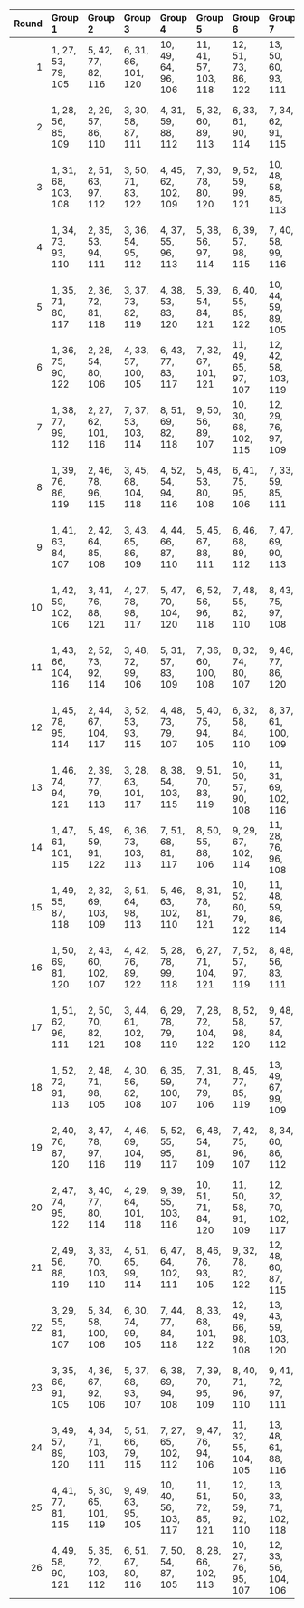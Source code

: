 |   Round | Group 1             | Group 2             | Group 3             | Group 4              | Group 5              | Group 6              | Group 7              | Group 8              | Group 9              | Group 10             | Group 11             | Group 12             | Group 13             | Group 14             | Group 15             | Group 16            | Group 17            | Group 18            | Group 19       | Group 20        | Group 21        | Group 22        | Group 23        | Group 24        | Group 25        | Group 26        |
|--------:|:--------------------|:--------------------|:--------------------|:---------------------|:---------------------|:---------------------|:---------------------|:---------------------|:---------------------|:---------------------|:---------------------|:---------------------|:---------------------|:---------------------|:---------------------|:--------------------|:--------------------|:--------------------|:---------------|:----------------|:----------------|:----------------|:----------------|:----------------|:----------------|:----------------|
|       1 | 1, 27, 53, 79, 105  | 5, 42, 77, 82, 116  | 6, 31, 66, 101, 120 | 10, 49, 64, 96, 106  | 11, 41, 57, 103, 118 | 12, 51, 73, 86, 122  | 13, 50, 60, 93, 111  | 14, 34, 72, 102, 119 | 16, 33, 76, 80, 113  | 17, 40, 78, 90, 109  | 18, 39, 62, 104, 112 | 19, 52, 69, 88, 110  | 21, 35, 75, 89, 121  | 22, 44, 71, 99, 107  | 23, 29, 61, 92, 117  | 24, 43, 55, 94, 114 | 25, 36, 70, 85, 115 | 26, 46, 65, 87, 108 | 2, 30, 59, 83  | 3, 32, 56, 100  | 4, 28, 74, 97   | 7, 38, 63, 98   | 8, 47, 67, 84   | 9, 45, 54, 91   | 15, 37, 58, 81  | 20, 48, 68, 95  |
|       2 | 1, 28, 56, 85, 109  | 2, 29, 57, 86, 110  | 3, 30, 58, 87, 111  | 4, 31, 59, 88, 112   | 5, 32, 60, 89, 113   | 6, 33, 61, 90, 114   | 7, 34, 62, 91, 115   | 8, 35, 63, 92, 116   | 9, 36, 64, 93, 117   | 10, 37, 65, 94, 118  | 11, 38, 66, 95, 119  | 12, 39, 67, 96, 120  | 13, 40, 68, 97, 121  | 14, 41, 69, 98, 122  | 18, 45, 73, 81, 105  | 19, 46, 53, 82, 106 | 20, 47, 54, 83, 107 | 21, 27, 55, 84, 108 | 15, 42, 70, 99 | 16, 43, 71, 79  | 17, 44, 72, 80  | 22, 48, 74, 100 | 23, 49, 75, 101 | 24, 50, 76, 102 | 25, 51, 77, 103 | 26, 52, 78, 104 |
|       3 | 1, 31, 68, 103, 108 | 2, 51, 63, 97, 112  | 3, 50, 71, 83, 122  | 4, 45, 62, 102, 109  | 7, 30, 78, 80, 120   | 9, 52, 59, 99, 121   | 10, 48, 58, 85, 113  | 11, 46, 75, 79, 111  | 12, 38, 64, 90, 116  | 14, 43, 67, 100, 115 | 15, 39, 74, 87, 114  | 16, 32, 77, 93, 106  | 17, 42, 56, 101, 110 | 21, 49, 54, 86, 117  | 22, 34, 61, 89, 118  | 23, 40, 72, 82, 107 | 25, 47, 60, 96, 105 | 26, 36, 55, 98, 119 | 5, 27, 69, 92  | 6, 44, 76, 91   | 8, 29, 73, 104  | 13, 41, 70, 94  | 18, 28, 53, 88  | 19, 37, 57, 95  | 20, 35, 65, 81  | 24, 33, 66, 84  |
|       4 | 1, 34, 73, 93, 110  | 2, 35, 53, 94, 111  | 3, 36, 54, 95, 112  | 4, 37, 55, 96, 113   | 5, 38, 56, 97, 114   | 6, 39, 57, 98, 115   | 7, 40, 58, 99, 116   | 8, 41, 59, 79, 117   | 9, 42, 60, 80, 118   | 10, 43, 61, 81, 119  | 11, 44, 62, 82, 120  | 12, 45, 63, 83, 121  | 13, 46, 64, 84, 122  | 17, 29, 68, 88, 105  | 18, 30, 69, 89, 106  | 19, 31, 70, 90, 107 | 20, 32, 71, 91, 108 | 21, 33, 72, 92, 109 | 14, 47, 65, 85 | 15, 27, 66, 86  | 16, 28, 67, 87  | 22, 50, 78, 101 | 23, 51, 74, 102 | 24, 52, 75, 103 | 25, 48, 76, 104 | 26, 49, 77, 100 |
|       5 | 1, 35, 71, 80, 117  | 2, 36, 72, 81, 118  | 3, 37, 73, 82, 119  | 4, 38, 53, 83, 120   | 5, 39, 54, 84, 121   | 6, 40, 55, 85, 122   | 10, 44, 59, 89, 105  | 11, 45, 60, 90, 106  | 12, 46, 61, 91, 107  | 13, 47, 62, 92, 108  | 14, 27, 63, 93, 109  | 15, 28, 64, 94, 110  | 16, 29, 65, 95, 111  | 17, 30, 66, 96, 112  | 18, 31, 67, 97, 113  | 19, 32, 68, 98, 114 | 20, 33, 69, 99, 115 | 21, 34, 70, 79, 116 | 7, 41, 56, 86  | 8, 42, 57, 87   | 9, 43, 58, 88   | 22, 51, 75, 104 | 23, 52, 76, 100 | 24, 48, 77, 101 | 25, 49, 78, 102 | 26, 50, 74, 103 |
|       6 | 1, 36, 75, 90, 122  | 2, 28, 54, 80, 106  | 4, 33, 57, 100, 105 | 6, 43, 77, 83, 117   | 7, 32, 67, 101, 121  | 11, 49, 65, 97, 107  | 12, 42, 58, 103, 119 | 14, 50, 61, 94, 112  | 15, 35, 73, 102, 120 | 17, 34, 76, 81, 114  | 18, 41, 78, 91, 110  | 19, 40, 63, 104, 113 | 20, 52, 70, 89, 111  | 22, 45, 72, 79, 108  | 23, 30, 62, 93, 118  | 24, 44, 56, 95, 115 | 25, 37, 71, 86, 116 | 26, 47, 66, 88, 109 | 3, 31, 60, 84  | 5, 29, 74, 98   | 8, 39, 64, 99   | 9, 27, 68, 85   | 10, 46, 55, 92  | 13, 51, 53, 87  | 16, 38, 59, 82  | 21, 48, 69, 96  |
|       7 | 1, 38, 77, 99, 112  | 2, 27, 62, 101, 116 | 7, 37, 53, 103, 114 | 8, 51, 69, 82, 118   | 9, 50, 56, 89, 107   | 10, 30, 68, 102, 115 | 12, 29, 76, 97, 109  | 13, 36, 78, 86, 105  | 14, 35, 58, 104, 108 | 15, 52, 65, 84, 106  | 16, 48, 64, 91, 119  | 17, 31, 75, 85, 117  | 18, 44, 70, 96, 122  | 20, 28, 73, 100, 121 | 21, 45, 74, 93, 120  | 23, 46, 57, 88, 113 | 24, 39, 72, 90, 110 | 25, 32, 66, 81, 111 | 3, 34, 59, 94  | 4, 43, 63, 80   | 5, 41, 71, 87   | 6, 49, 60, 92   | 11, 33, 54, 98  | 19, 47, 55, 79  | 22, 40, 67, 95  | 26, 42, 61, 83  |
|       8 | 1, 39, 76, 86, 119  | 2, 46, 78, 96, 115  | 3, 45, 68, 104, 118 | 4, 52, 54, 94, 116   | 5, 48, 53, 80, 108   | 6, 41, 75, 95, 106   | 7, 33, 59, 85, 111   | 9, 38, 62, 100, 110  | 10, 34, 74, 82, 109  | 11, 27, 77, 88, 122  | 12, 37, 72, 101, 105 | 16, 49, 70, 81, 112  | 18, 51, 58, 92, 107  | 19, 50, 66, 99, 117  | 22, 29, 56, 84, 113  | 24, 28, 61, 79, 120 | 25, 42, 55, 91, 121 | 26, 31, 71, 93, 114 | 8, 36, 65, 89  | 13, 44, 69, 83  | 14, 32, 73, 90  | 15, 30, 60, 97  | 17, 47, 63, 103 | 20, 40, 57, 102 | 21, 43, 64, 87  | 23, 35, 67, 98  |
|       9 | 1, 41, 63, 84, 107  | 2, 42, 64, 85, 108  | 3, 43, 65, 86, 109  | 4, 44, 66, 87, 110   | 5, 45, 67, 88, 111   | 6, 46, 68, 89, 112   | 7, 47, 69, 90, 113   | 8, 27, 70, 91, 114   | 9, 28, 71, 92, 115   | 10, 29, 72, 93, 116  | 11, 30, 73, 94, 117  | 12, 31, 53, 95, 118  | 13, 32, 54, 96, 119  | 14, 33, 55, 97, 120  | 15, 34, 56, 98, 121  | 16, 35, 57, 99, 122 | 20, 39, 61, 82, 105 | 21, 40, 62, 83, 106 | 17, 36, 58, 79 | 18, 37, 59, 80  | 19, 38, 60, 81  | 22, 52, 77, 102 | 23, 48, 78, 103 | 24, 49, 74, 104 | 25, 50, 75, 100 | 26, 51, 76, 101 |
|      10 | 1, 42, 59, 102, 106 | 3, 41, 76, 88, 121  | 4, 27, 78, 98, 117  | 5, 47, 70, 104, 120  | 6, 52, 56, 96, 118   | 7, 48, 55, 82, 110   | 8, 43, 75, 97, 108   | 9, 35, 61, 87, 113   | 11, 40, 64, 100, 112 | 12, 36, 74, 84, 111  | 14, 39, 53, 101, 107 | 18, 49, 72, 83, 114  | 19, 28, 65, 103, 105 | 20, 51, 60, 94, 109  | 21, 50, 68, 80, 119  | 22, 31, 58, 86, 115 | 24, 30, 63, 81, 122 | 26, 33, 73, 95, 116 | 2, 45, 66, 89  | 10, 38, 67, 91  | 13, 29, 77, 90  | 15, 46, 71, 85  | 16, 34, 54, 92  | 17, 32, 62, 99  | 23, 37, 69, 79  | 25, 44, 57, 93  |
|      11 | 1, 43, 66, 104, 116 | 2, 52, 73, 92, 114  | 3, 48, 72, 99, 106  | 5, 31, 57, 83, 109   | 7, 36, 60, 100, 108  | 8, 32, 74, 80, 107   | 9, 46, 77, 86, 120   | 14, 49, 68, 79, 110  | 15, 45, 61, 103, 122 | 16, 51, 56, 90, 105  | 17, 50, 64, 97, 115  | 20, 37, 76, 84, 117  | 21, 44, 78, 94, 113  | 22, 27, 54, 82, 111  | 23, 33, 65, 96, 121  | 24, 47, 59, 98, 118 | 25, 40, 53, 89, 119 | 26, 29, 69, 91, 112 | 4, 39, 75, 93  | 6, 34, 63, 87   | 10, 35, 70, 101 | 11, 42, 67, 81  | 12, 30, 71, 88  | 13, 28, 58, 95  | 18, 38, 55, 102 | 19, 41, 62, 85  |
|      12 | 1, 45, 78, 95, 114  | 2, 44, 67, 104, 117 | 3, 52, 53, 93, 115  | 4, 48, 73, 79, 107   | 5, 40, 75, 94, 105   | 6, 32, 58, 84, 110   | 8, 37, 61, 100, 109  | 9, 33, 74, 81, 108   | 10, 47, 77, 87, 121  | 15, 49, 69, 80, 111  | 17, 51, 57, 91, 106  | 18, 50, 65, 98, 116  | 21, 38, 76, 85, 118  | 22, 28, 55, 83, 112  | 23, 34, 66, 97, 122  | 24, 27, 60, 99, 119 | 25, 41, 54, 90, 120 | 26, 30, 70, 92, 113 | 7, 35, 64, 88  | 11, 36, 71, 101 | 12, 43, 68, 82  | 13, 31, 72, 89  | 14, 29, 59, 96  | 16, 46, 62, 103 | 19, 39, 56, 102 | 20, 42, 63, 86  |
|      13 | 1, 46, 74, 94, 121  | 2, 39, 77, 79, 113  | 3, 28, 63, 101, 117 | 8, 38, 54, 103, 115  | 9, 51, 70, 83, 119   | 10, 50, 57, 90, 108  | 11, 31, 69, 102, 116 | 13, 30, 76, 98, 110  | 14, 37, 78, 87, 106  | 15, 36, 59, 104, 109 | 16, 52, 66, 85, 107  | 17, 48, 65, 92, 120  | 18, 32, 75, 86, 118  | 21, 29, 53, 100, 122 | 23, 47, 58, 89, 114  | 24, 40, 73, 91, 111 | 25, 33, 67, 82, 112 | 26, 43, 62, 84, 105 | 4, 35, 60, 95  | 5, 44, 64, 81   | 6, 42, 72, 88   | 7, 49, 61, 93   | 12, 34, 55, 99  | 19, 45, 71, 97  | 20, 27, 56, 80  | 22, 41, 68, 96  |
|      14 | 1, 47, 61, 101, 115 | 5, 49, 59, 91, 122  | 6, 36, 73, 103, 113 | 7, 51, 68, 81, 117   | 8, 50, 55, 88, 106   | 9, 29, 67, 102, 114  | 11, 28, 76, 96, 108  | 13, 34, 57, 104, 107 | 14, 52, 64, 83, 105  | 15, 48, 63, 90, 118  | 16, 30, 75, 84, 116  | 17, 43, 69, 95, 121  | 19, 27, 72, 100, 120 | 20, 44, 74, 92, 119  | 21, 37, 77, 98, 111  | 23, 45, 56, 87, 112 | 24, 38, 71, 89, 109 | 25, 31, 65, 80, 110 | 2, 33, 58, 93  | 3, 42, 62, 79   | 4, 40, 70, 86   | 10, 32, 53, 97  | 12, 35, 78, 85  | 18, 46, 54, 99  | 22, 39, 66, 94  | 26, 41, 60, 82  |
|      15 | 1, 49, 55, 87, 118  | 2, 32, 69, 103, 109 | 3, 51, 64, 98, 113  | 5, 46, 63, 102, 110  | 8, 31, 78, 81, 121   | 10, 52, 60, 79, 122  | 11, 48, 59, 86, 114  | 12, 47, 75, 80, 112  | 13, 39, 65, 91, 117  | 15, 44, 68, 100, 116 | 16, 40, 74, 88, 115  | 17, 33, 77, 94, 107  | 18, 43, 57, 101, 111 | 22, 35, 62, 90, 119  | 23, 41, 73, 83, 108  | 24, 34, 67, 85, 105 | 25, 27, 61, 97, 106 | 26, 37, 56, 99, 120 | 4, 50, 72, 84  | 6, 28, 70, 93   | 7, 45, 76, 92   | 9, 30, 53, 104  | 14, 42, 71, 95  | 19, 29, 54, 89  | 20, 38, 58, 96  | 21, 36, 66, 82  |
|      16 | 1, 50, 69, 81, 120  | 2, 43, 60, 102, 107 | 4, 42, 76, 89, 122  | 5, 28, 78, 99, 118   | 6, 27, 71, 104, 121  | 7, 52, 57, 97, 119   | 8, 48, 56, 83, 111   | 9, 44, 75, 98, 109   | 10, 36, 62, 88, 114  | 12, 41, 65, 100, 113 | 13, 37, 74, 85, 112  | 15, 40, 54, 101, 108 | 19, 49, 73, 84, 115  | 20, 29, 66, 103, 106 | 21, 51, 61, 95, 110  | 22, 32, 59, 87, 116 | 23, 38, 70, 80, 105 | 26, 34, 53, 96, 117 | 3, 46, 67, 90  | 11, 39, 68, 92  | 14, 30, 77, 91  | 16, 47, 72, 86  | 17, 35, 55, 93  | 18, 33, 63, 79  | 24, 31, 64, 82  | 25, 45, 58, 94  |
|      17 | 1, 51, 62, 96, 111  | 2, 50, 70, 82, 121  | 3, 44, 61, 102, 108 | 6, 29, 78, 79, 119   | 7, 28, 72, 104, 122  | 8, 52, 58, 98, 120   | 9, 48, 57, 84, 112   | 10, 45, 75, 99, 110  | 11, 37, 63, 89, 115  | 13, 42, 66, 100, 114 | 14, 38, 74, 86, 113  | 15, 31, 77, 92, 105  | 16, 41, 55, 101, 109 | 20, 49, 53, 85, 116  | 21, 30, 67, 103, 107 | 22, 33, 60, 88, 117 | 23, 39, 71, 81, 106 | 26, 35, 54, 97, 118 | 4, 47, 68, 91  | 5, 43, 76, 90   | 12, 40, 69, 93  | 17, 27, 73, 87  | 18, 36, 56, 94  | 19, 34, 64, 80  | 24, 32, 65, 83  | 25, 46, 59, 95  |
|      18 | 1, 52, 72, 91, 113  | 2, 48, 71, 98, 105  | 4, 30, 56, 82, 108  | 6, 35, 59, 100, 107  | 7, 31, 74, 79, 106   | 8, 45, 77, 85, 119   | 13, 49, 67, 99, 109  | 14, 44, 60, 103, 121 | 16, 50, 63, 96, 114  | 17, 37, 54, 102, 122 | 19, 36, 76, 83, 116  | 20, 43, 78, 93, 112  | 21, 42, 65, 104, 115 | 22, 47, 53, 81, 110  | 23, 32, 64, 95, 120  | 24, 46, 58, 97, 117 | 25, 39, 73, 88, 118 | 26, 28, 68, 90, 111 | 3, 38, 75, 92  | 5, 33, 62, 86   | 9, 34, 69, 101  | 10, 41, 66, 80  | 11, 29, 70, 87  | 12, 27, 57, 94  | 15, 51, 55, 89  | 18, 40, 61, 84  |
|      19 | 2, 40, 76, 87, 120  | 3, 47, 78, 97, 116  | 4, 46, 69, 104, 119 | 5, 52, 55, 95, 117   | 6, 48, 54, 81, 109   | 7, 42, 75, 96, 107   | 8, 34, 60, 86, 112   | 10, 39, 63, 100, 111 | 11, 35, 74, 83, 110  | 13, 38, 73, 101, 106 | 17, 49, 71, 82, 113  | 19, 51, 59, 93, 108  | 20, 50, 67, 79, 118  | 21, 41, 58, 102, 105 | 22, 30, 57, 85, 114  | 24, 29, 62, 80, 121 | 25, 43, 56, 92, 122 | 26, 32, 72, 94, 115 | 1, 44, 65, 88  | 9, 37, 66, 90   | 12, 28, 77, 89  | 14, 45, 70, 84  | 15, 33, 53, 91  | 16, 31, 61, 98  | 18, 27, 64, 103 | 23, 36, 68, 99  |
|      20 | 2, 47, 74, 95, 122  | 3, 40, 77, 80, 114  | 4, 29, 64, 101, 118 | 9, 39, 55, 103, 116  | 10, 51, 71, 84, 120  | 11, 50, 58, 91, 109  | 12, 32, 70, 102, 117 | 14, 31, 76, 99, 111  | 15, 38, 78, 88, 107  | 16, 37, 60, 104, 110 | 17, 52, 67, 86, 108  | 18, 48, 66, 93, 121  | 19, 33, 75, 87, 119  | 22, 42, 69, 97, 105  | 23, 27, 59, 90, 115  | 24, 41, 53, 92, 112 | 25, 34, 68, 83, 113 | 26, 44, 63, 85, 106 | 1, 30, 54, 100 | 5, 36, 61, 96   | 6, 45, 65, 82   | 7, 43, 73, 89   | 8, 49, 62, 94   | 13, 35, 56, 79  | 20, 46, 72, 98  | 21, 28, 57, 81  |
|      21 | 2, 49, 56, 88, 119  | 3, 33, 70, 103, 110 | 4, 51, 65, 99, 114  | 6, 47, 64, 102, 111  | 8, 46, 76, 93, 105   | 9, 32, 78, 82, 122   | 12, 48, 60, 87, 115  | 13, 27, 75, 81, 113  | 14, 40, 66, 92, 118  | 16, 45, 69, 100, 117 | 17, 41, 74, 89, 116  | 18, 34, 77, 95, 108  | 19, 44, 58, 101, 112 | 22, 36, 63, 91, 120  | 23, 42, 53, 84, 109  | 24, 35, 68, 86, 106 | 25, 28, 62, 98, 107 | 26, 38, 57, 79, 121 | 1, 37, 67, 83  | 5, 50, 73, 85   | 7, 29, 71, 94   | 10, 31, 54, 104 | 11, 52, 61, 80  | 15, 43, 72, 96  | 20, 30, 55, 90  | 21, 39, 59, 97  |
|      22 | 3, 29, 55, 81, 107  | 5, 34, 58, 100, 106 | 6, 30, 74, 99, 105  | 7, 44, 77, 84, 118   | 8, 33, 68, 101, 122  | 12, 49, 66, 98, 108  | 13, 43, 59, 103, 120 | 15, 50, 62, 95, 113  | 16, 36, 53, 102, 121 | 18, 35, 76, 82, 115  | 19, 42, 78, 92, 111  | 20, 41, 64, 104, 114 | 21, 52, 71, 90, 112  | 22, 46, 73, 80, 109  | 23, 31, 63, 94, 119  | 24, 45, 57, 96, 116 | 25, 38, 72, 87, 117 | 26, 27, 67, 89, 110 | 1, 48, 70, 97  | 2, 37, 75, 91   | 4, 32, 61, 85   | 9, 40, 65, 79   | 10, 28, 69, 86  | 11, 47, 56, 93  | 14, 51, 54, 88  | 17, 39, 60, 83  |
|      23 | 3, 35, 66, 91, 105  | 4, 36, 67, 92, 106  | 5, 37, 68, 93, 107  | 6, 38, 69, 94, 108   | 7, 39, 70, 95, 109   | 8, 40, 71, 96, 110   | 9, 41, 72, 97, 111   | 10, 42, 73, 98, 112  | 11, 43, 53, 99, 113  | 12, 44, 54, 79, 114  | 13, 45, 55, 80, 115  | 14, 46, 56, 81, 116  | 15, 47, 57, 82, 117  | 16, 27, 58, 83, 118  | 17, 28, 59, 84, 119  | 18, 29, 60, 85, 120 | 19, 30, 61, 86, 121 | 20, 31, 62, 87, 122 | 1, 33, 64, 89  | 2, 34, 65, 90   | 21, 32, 63, 88  | 22, 49, 76, 103 | 23, 50, 77, 104 | 24, 51, 78, 100 | 25, 52, 74, 101 | 26, 48, 75, 102 |
|      24 | 3, 49, 57, 89, 120  | 4, 34, 71, 103, 111 | 5, 51, 66, 79, 115  | 7, 27, 65, 102, 112  | 9, 47, 76, 94, 106   | 11, 32, 55, 104, 105 | 13, 48, 61, 88, 116  | 14, 28, 75, 82, 114  | 15, 41, 67, 93, 119  | 17, 46, 70, 100, 118 | 18, 42, 74, 90, 117  | 19, 35, 77, 96, 109  | 20, 45, 59, 101, 113 | 22, 37, 64, 92, 121  | 23, 43, 54, 85, 110  | 24, 36, 69, 87, 107 | 25, 29, 63, 99, 108 | 26, 39, 58, 80, 122 | 1, 40, 60, 98  | 2, 38, 68, 84   | 6, 50, 53, 86   | 8, 30, 72, 95   | 10, 33, 78, 83  | 12, 52, 62, 81  | 16, 44, 73, 97  | 21, 31, 56, 91  |
|      25 | 4, 41, 77, 81, 115  | 5, 30, 65, 101, 119 | 9, 49, 63, 95, 105  | 10, 40, 56, 103, 117 | 11, 51, 72, 85, 121  | 12, 50, 59, 92, 110  | 13, 33, 71, 102, 118 | 15, 32, 76, 79, 112  | 16, 39, 78, 89, 108  | 17, 38, 61, 104, 111 | 18, 52, 68, 87, 109  | 19, 48, 67, 94, 122  | 20, 34, 75, 88, 120  | 22, 43, 70, 98, 106  | 23, 28, 60, 91, 116  | 24, 42, 54, 93, 113 | 25, 35, 69, 84, 114 | 26, 45, 64, 86, 107 | 1, 29, 58, 82  | 2, 31, 55, 100  | 3, 27, 74, 96   | 6, 37, 62, 97   | 7, 46, 66, 83   | 8, 44, 53, 90   | 14, 36, 57, 80  | 21, 47, 73, 99  |
|      26 | 4, 49, 58, 90, 121  | 5, 35, 72, 103, 112 | 6, 51, 67, 80, 116  | 7, 50, 54, 87, 105   | 8, 28, 66, 102, 113  | 10, 27, 76, 95, 107  | 12, 33, 56, 104, 106 | 14, 48, 62, 89, 117  | 15, 29, 75, 83, 115  | 16, 42, 68, 94, 120  | 18, 47, 71, 100, 119 | 19, 43, 74, 91, 118  | 20, 36, 77, 97, 110  | 21, 46, 60, 101, 114 | 22, 38, 65, 93, 122  | 23, 44, 55, 86, 111 | 24, 37, 70, 88, 108 | 25, 30, 64, 79, 109 | 1, 32, 57, 92  | 2, 41, 61, 99   | 3, 39, 69, 85   | 9, 31, 73, 96   | 11, 34, 78, 84  | 13, 52, 63, 82  | 17, 45, 53, 98  | 26, 40, 59, 81  |